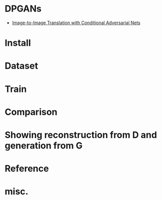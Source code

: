# DPGANs
- [Image-to-Image Translation with Conditional Adversarial Nets](https://phillipi.github.io/pix2pix/)
# Install

# Dataset


# Train






# Comparison

# Showing reconstruction from D and generation from G



# Reference

# misc.

